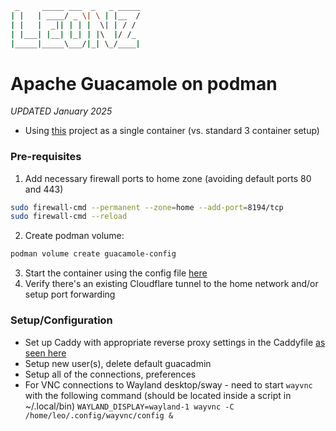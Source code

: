 ```sh
 _     _____ ___  _   _ _____
| |   | ____/ _ \| \ | |__  /
| |   |  _|| | | |  \| | / / 
| |___| |__| |_| | |\  |/ /_ 
|_____|_____\___/|_| \_/____|
```

# Apache Guacamole on podman

_UPDATED January 2025_

- Using [this](https://github.com/abesnier/docker-guacamole) project as a single container (vs. standard 3 container setup)

### Pre-requisites
1. Add necessary firewall ports to home zone (avoiding default ports 80 and 443)
```bash
sudo firewall-cmd --permanent --zone=home --add-port=8194/tcp
sudo firewall-cmd --reload
```
2. Create podman volume:
```bash
podman volume create guacamole-config
```
3. Start the container using the config file [here](https://github.com/leonzwrx/homelab-wiki/podman_configs/guacamole.txt)
4. Verify there's an existing Cloudflare tunnel to the home network and/or setup port forwarding

### Setup/Configuration
- Set up Caddy with appropriate reverse proxy settings in the Caddyfile [as seen here](https://github.com/leonzwrx/homelab-wiki/install_guides/caddy_on_podman.md)
- Setup new user(s), delete default guacadmin
- Setup all of the connections, preferences
- For VNC connections to Wayland desktop/sway - need to start `wayvnc` with the following  command (should be located inside a script in ~/.local/bin)
`WAYLAND_DISPLAY=wayland-1 wayvnc -C /home/leo/.config/wayvnc/config &`